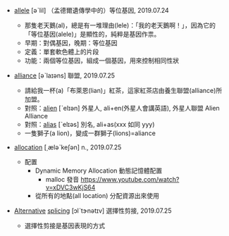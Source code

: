 - [allele](https://tw.dictionary.search.yahoo.com/search?p=allele) [əˋlil] （孟德爾遺傳學中的）等位基因, 2019.07.24
  - 那隻老天鵝(al)，總是有一堆理由(lele)：「我的老天鵝啊！」，因為它的「等位基因(alele)」是顯性的，純粹是基因作祟。
  - 早期：對偶基因，晚期：等位基因
  - 定義：單套軟色體上的片段
  - 功能：兩個等位基因，組成一個基因，用來控制相同性狀
  
- [alliance](https://tw.dictionary.search.yahoo.com/search?p=alliance) [əˋlaɪəns] 聯盟, 2019.07.25
  - 請給我一杯(a)「布萊恩(lian)」紅茶，這家紅茶店由養生聯盟(alliance)所加盟。
  - 對照：[alien](https://tw.dictionary.search.yahoo.com/search?p=alien) [ˋelɪən] 外星人, ali+en(外星人會講英語), 外星人聯盟 Alien Alliance
  - 對照：[alias](https://tw.dictionary.search.yahoo.com/search?p=alias) [ˋelɪəs] 別名, ali+as(xxx 如同 yyy)
  - 一隻獅子(a lion)，變成一群獅子(lions)=aliance

- [allocation](https://tw.dictionary.search.yahoo.com/search?p=allocation) [͵æləˋkeʃən] n., 2019.07.25
  - 配置
    - Dynamic Memory Allocation 動態記憶體配置
      - malloc 發音 https://www.youtube.com/watch?v=xDVC3wKjS64
    - 從所有的地點(all location) 分配資源出來使用

- [Alternative](https://tw.dictionary.search.yahoo.com/search?p=Alternative) [splicing](https://tw.dictionary.search.yahoo.com/search?p=splicing) [ɔlˋtɝnətɪv] 選擇性剪接, 2019.07.25
  - 選擇性剪接是基因表現的方式
